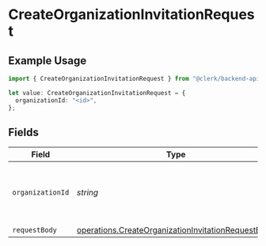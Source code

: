 # CreateOrganizationInvitationRequest

## Example Usage

```typescript
import { CreateOrganizationInvitationRequest } from "@clerk/backend-api-client/models/operations";

let value: CreateOrganizationInvitationRequest = {
  organizationId: "<id>",
};
```

## Fields

| Field                                                                                                                    | Type                                                                                                                     | Required                                                                                                                 | Description                                                                                                              |
| ------------------------------------------------------------------------------------------------------------------------ | ------------------------------------------------------------------------------------------------------------------------ | ------------------------------------------------------------------------------------------------------------------------ | ------------------------------------------------------------------------------------------------------------------------ |
| `organizationId`                                                                                                         | *string*                                                                                                                 | :heavy_check_mark:                                                                                                       | The ID of the organization for which to send the invitation                                                              |
| `requestBody`                                                                                                            | [operations.CreateOrganizationInvitationRequestBody](../../models/operations/createorganizationinvitationrequestbody.md) | :heavy_minus_sign:                                                                                                       | N/A                                                                                                                      |